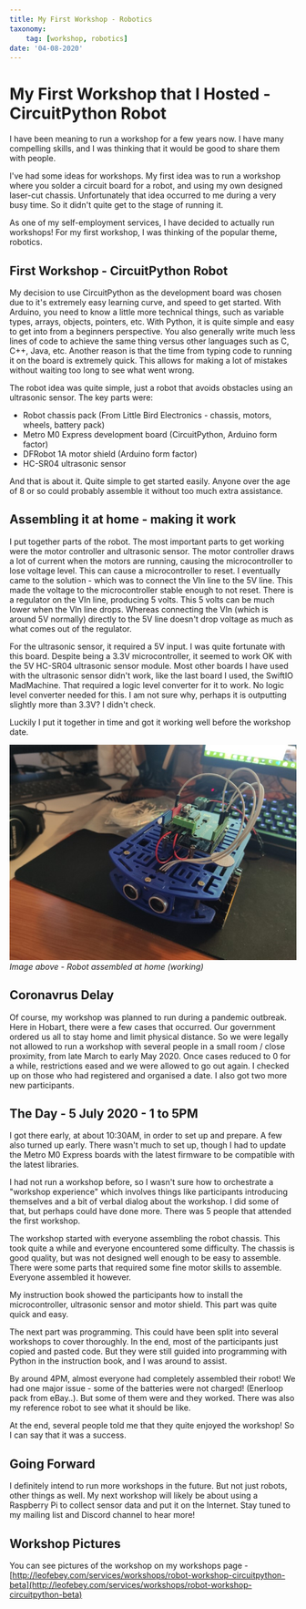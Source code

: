 ```yaml
---
title: My First Workshop - Robotics
taxonomy:
	tag: [workshop, robotics]
date: '04-08-2020'
---
```


# My First Workshop that I Hosted - CircuitPython Robot

I have been meaning to run a workshop for a few years now. I have many compelling skills, and I was thinking that it would be good to share them with people.

I've had some ideas for workshops. My first idea was to run a workshop where you solder a circuit board for a robot, and using my own designed laser-cut chassis. Unfortunately that idea occurred to me during a very busy time. So it didn't quite get to the stage of running it.

As one of my self-employment services, I have decided to actually run workshops! For my first workshop, I was thinking of the popular theme, robotics. 

## First Workshop - CircuitPython Robot

My decision to use CircuitPython as the development board was chosen due to it's extremely easy learning curve, and speed to get started. With Arduino, you need to know a little more technical things, such as variable types, arrays, objects, pointers, etc. With Python, it is quite simple and easy to get into from a beginners perspective. You also generally write much less lines of code to achieve the same thing versus other languages such as C, C++, Java, etc. Another reason is that the time from typing code to running it on the board is extremely quick. This allows for making a lot of mistakes without waiting too long to see what went wrong.

The robot idea was quite simple, just a robot that avoids obstacles using an ultrasonic sensor. The key parts were:

* Robot chassis pack (From Little Bird Electronics - chassis, motors, wheels, battery pack)
* Metro M0 Express development board (CircuitPython, Arduino form factor)
* DFRobot 1A motor shield (Arduino form factor)
* HC-SR04 ultrasonic sensor

And that is about it. Quite simple to get started easily. Anyone over the age of 8 or so could probably assemble it without too much extra assistance.

## Assembling it at home - making it work
I put together parts of the robot. The most important parts to get working were the motor controller and ultrasonic sensor. The motor controller draws a lot of current when the motors are running, causing the microcontroller to lose voltage level. This can cause a microcontroller to reset. I eventually came to the solution - which was to connect the VIn line to the 5V line. This made the voltage to the microcontroller stable enough to not reset. There is a regulator on the VIn line, producing 5 volts. This 5 volts can be much lower when the VIn line drops. Whereas connecting the VIn (which is around 5V normally) directly to the 5V line doesn't drop voltage as much as what comes out of the regulator.  

For the ultrasonic sensor, it required a 5V input. I was quite fortunate with this board. Despite being a 3.3V microcontroller, it seemed to work OK with the 5V HC-SR04 ultrasonic sensor module. Most other boards I have used with the ultrasonic sensor didn't work, like the last board I used, the SwiftIO MadMachine. That required a logic level converter for it to work. No logic level converter needed for this. I am not sure why, perhaps it is outputting slightly more than 3.3V? I didn't check.  

Luckily I put it together in time and got it working well before the workshop date.

![](robot_assembled_at_home.jpg)  
*Image above - Robot assembled at home (working)* 

## Coronavrus Delay

Of course, my workshop was planned to run during a pandemic outbreak. Here in Hobart, there were a few cases that occurred. Our government ordered us all to stay home and limit physical distance. So we were legally not allowed to run a workshop with several people in a small room / close proximity, from late March to early May 2020. Once cases reduced to 0 for a while, restrictions eased and we were allowed to go out again. I checked up on those who had registered and organised a date. I also got two more new participants.

## The Day - 5 July 2020 - 1 to 5PM

I got there early, at about 10:30AM, in order to set up and prepare. A few also turned up early. There wasn't much to set up, though I had to update the Metro M0 Express boards with the latest firmware to be compatible with the latest libraries.

I had not run a workshop before, so I wasn't sure how to orchestrate a "workshop experience" which involves things like participants introducing themselves and a bit of verbal dialog about the workshop. I did some of that, but perhaps could have done more. There was 5 people that attended the first workshop.

The workshop started with everyone assembling the robot chassis. This took quite a while and everyone encountered some difficulty. The chassis is good quality, but was not designed well enough to be easy to assemble. There were some parts that required some fine motor skills to assemble. Everyone assembled it however.

My instruction book showed the participants how to install the microcontroller, ultrasonic sensor and motor shield. This part was quite quick and easy.

The next part was programming. This could have been split into several workshops to cover thoroughly. In the end, most of the participants just copied and pasted code. But they were still guided into programming with Python in the instruction book, and I was around to assist.

By around 4PM, almost everyone had completely assembled their robot! We had one major issue - some of the batteries were not charged! (Enerloop pack from eBay..). But some of them were and they worked. There was also my reference robot to see what it should be like.

At the end, several people told me that they quite enjoyed the workshop! So I can say that it was a success.

## Going Forward

I definitely intend to run more workshops in the future. But not just robots, other things as well. My next workshop will likely be about using a Raspberry Pi to collect sensor data and put it on the Internet. Stay tuned to my mailing list and Discord channel to hear more!

## Workshop Pictures

You can see pictures of the workshop on my workshops page - [http://leofebey.com/services/workshops/robot-workshop-circuitpython-beta](http://leofebey.com/services/workshops/robot-workshop-circuitpython-beta)






